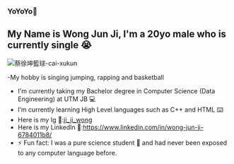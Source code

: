 ### YoYoYo👋
## My Name is Wong Jun Ji, I'm a 20yo male who is currently single :sob:
![蔡徐坤籃球-cai-xukun](https://user-images.githubusercontent.com/129287788/230752517-36be178f-94c9-4637-b5a3-64bc385a59d8.gif)

-My hobby is singing jumping, rapping and basketball


- I'm currently taking my Bachelor degree in Computer Science (Data Engineering) at UTM JB :computer:
- I’m currently learning High Level languages such as C++ and HTML 	:keyboard:
- Here is my Ig :triumph::[ji_ji_wong](https://www.instagram.com/ji_ji_wong/)
- Here is my LinkedIn :triumph::https://www.linkedin.com/in/wong-jun-ji-6784011b8/
- ⚡ Fun fact: I was a pure science student :test_tube: and had never been exposed to any computer language before.

